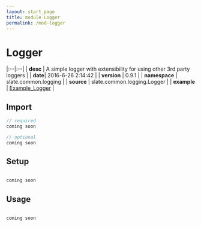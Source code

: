 ```yaml
---
layout: start_page
title: module Logger
permalink: /mod-logger
---
```


# Logger

|:--|:--|
| **desc** | A simple logger with extensibility for using other 3rd party loggers | 
| **date**| 2016-6-26 2:14:42 |
| **version** | 0.9.1  |
| **namespace** | slate.common.logging  |
| **source** | slate.common.logging.Logger  |
| **example** | [Example_Logger](https://github.com/code-helix/slatekit/blob/master/src/apps/scala/slate-examples/src/main/scala/slate/examples/Example_Logger.scala) |

## Import
```scala 
// required 
coming soon

// optional 
coming soon

```

## Setup
```scala

coming soon

```

## Usage
```scala

coming soon

```

